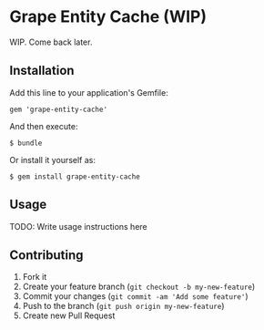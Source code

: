 # Grape Entity Cache (WIP)

WIP. Come back later.

## Installation

Add this line to your application's Gemfile:

    gem 'grape-entity-cache'

And then execute:

    $ bundle

Or install it yourself as:

    $ gem install grape-entity-cache

## Usage

TODO: Write usage instructions here

## Contributing

1. Fork it
2. Create your feature branch (`git checkout -b my-new-feature`)
3. Commit your changes (`git commit -am 'Add some feature'`)
4. Push to the branch (`git push origin my-new-feature`)
5. Create new Pull Request
